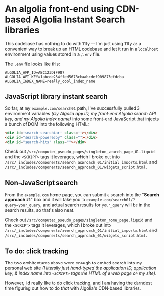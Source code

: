 # An algolia front-end using CDN-based Algolia Instant Search libraries

This codebase has nothing to do with 11ty -- I'm just using 11ty as a convenient way to break up an HTML codebase and let it run in a `localhost` environment using values stored in a `/.env` file.

The `.env` file looks like this:

```
ALGOLIA_APP_ID=ABC123DEF987
ALGOLIA_API_KEY=1abcde234ffed5678cbaabcdef909876efdcba
ALGOLIA_INDEX_NAME=really_cool_index_name
```

## JavaScript library instant search

So far, at my `example.com/search01` path, I've successfully pulled 3 environment variables _(my Algolia app ID, my front-end Algolia search API key, and my Algolia index name)_ into some front-end JavaScript that injects a bunch of DOM into the following HTML:

```html
<div id="search-searchbar" class=""></div>
<div id="search-poweredby" class=""></div>
<div id="search-hits" class=""></div>
```

Check out `/src/computed_pseudo_pages/singleton_search_page_01.liquid` and the `<SCRIPT>` tags it leverages, which I broke out into `/src/_includes/components/search_approach_01/initial_imports.html` and `/src/_includes/components/search_approach_01/widgets_script.html`.

## Non-JavaScript search

From the `example.com` home page, you can submit a search into the "**Search approach #1**" box and it will take you to `example.com/search01/?query=your_query`, and actual search results for `your_query` will be in the search results, so that's also neat.

Check out `/src/computed_pseudo_pages/singleton_home_page.liquid` and the `<SCRIPT>` tags it leverages, which I broke out into `/src/_includes/components/search_approach_01/initial_imports.html` and `/src/_includes/components/search_approach_01/widgets_script.html`.

## To do:  click tracking

The two architectures above were enough to embed search into my personal web site _(I literally just hand-typed the application ID, application key, & index name into `<SCRIPT>` tags the HTML of a web page on my site)_.

However, I'd really like to do click tracking, and I am having the darndest time figuring out how to do _that_ with Algolia's CDN-based libraries.